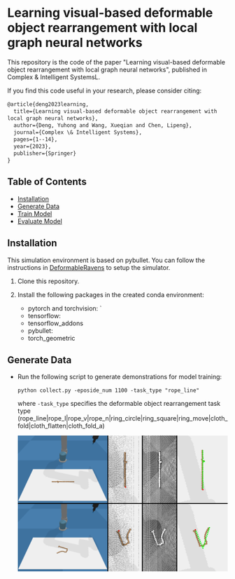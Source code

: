 # Learning visual-based deformable object rearrangement with local graph neural networks

This repository is the code of the paper "Learning visual-based deformable object rearrangement with local graph neural networks", published in Complex & Intelligent SystemsL.

If you find this code useful in your research, please consider citing:

~~~
@article{deng2023learning,
  title={Learning visual-based deformable object rearrangement with local graph neural networks},
  author={Deng, Yuhong and Wang, Xueqian and Chen, Lipeng},
  journal={Complex \& Intelligent Systems},
  pages={1--14},
  year={2023},
  publisher={Springer}
}
~~~

## Table of Contents
* [Installation](#Installation)
* [Generate Data](#Generate-Data)
* [Train Model](#Train-Model)
* [Evaluate Model](#Evaluate-Model)

## Installation
This simulation environment is based on pybullet. You can follow the instructions in [DeformableRavens](https://github.com/DanielTakeshi/deformable-ravens) to setup the simulator.

1. Clone this repository.

2. Install the following packages in the created conda environment:

    * pytorch and torchvision: `
    * tensorflow:
    * tensorflow_addons 
    * pybullet:
    * torch_geometric

## Generate Data
* Run the following script to generate demonstrations for model training:

  ~~~
  python collect.py -eposide_num 1100 -task_type "rope_line"
  ~~~

  where `-task_type` specifies the deformable object rearrangement task type (rope_line|rope_l|rope_v|rope_n|ring_circle|ring_square|ring_move|cloth_fold|cloth_flatten|cloth_fold_a)

  ![avatar](data_collect.png)
   
